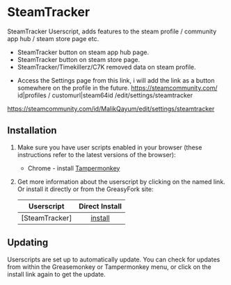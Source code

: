 # SteamTracker
SteamTracker Userscript, adds features to the steam profile / community app hub / steam store page etc.

- SteamTracker button on steam app hub page. 
- SteamTracker button on steam store page.
- SteamTracker/Timekillerz/C7K removed data on steam profile.

* Access the Settings page from this link, i will add the link as a button somewhere on the profile in the future.
https://steamcommunity.com/ id|profiles / customurl|steam64id /edit/settings/steamtracker 

https://steamcommunity.com/id/MalikQayum/edit/settings/steamtracker 

## Installation

1. Make sure you have user scripts enabled in your browser (these instructions refer to the latest versions of the browser):

	* Chrome - install [Tampermonkey](https://tampermonkey.net/?ext=dhdg&browser=chrome)


2. Get more information about the userscript by clicking on the named link. Or install it directly or from the GreasyFork site:

	| Userscript                | Direct Install     |
	|---------------------------|:------------------:|
	| [SteamTracker]            | [install][st-raw]  |


[st-raw]: https://raw.githubusercontent.com/MalikAQayum/SteamTracker/master/Steam-Tracker.user.js

## Updating

Userscripts are set up to automatically update. You can check for updates from within the Greasemonkey or Tampermonkey menu, or click on the install link again to get the update.
